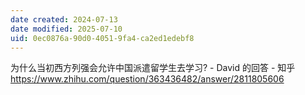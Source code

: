 ```yaml
---
date created: 2024-07-13
date modified: 2025-07-10
uid: 0ec0876a-90d0-4051-9fa4-ca2ed1edebf8
---
```


为什么当初西方列强会允许中国派遣留学生去学习? - David 的回答 - 知乎  
https://www.zhihu.com/question/363436482/answer/2811805606
